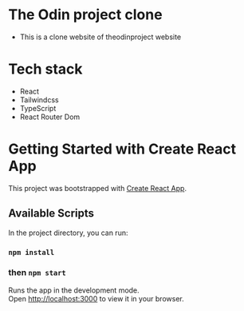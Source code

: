 # The Odin project clone
- This is a clone website of theodinproject website

# Tech stack
- React
- Tailwindcss
- TypeScript
- React Router Dom

# Getting Started with Create React App

This project was bootstrapped with [Create React App](https://github.com/facebook/create-react-app).

## Available Scripts

In the project directory, you can run:

### `npm install`
### then `npm start`

Runs the app in the development mode.\
Open [http://localhost:3000](http://localhost:3000) to view it in your browser.

